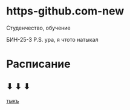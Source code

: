 # https-github.com-new
Студенчество, обучение

БИН-25-3
P.S. ура, я чтото натыкал  

# Расписание 
## ⬇ ⬇ ⬇
[тыкъ](https://github.com/CHAOS3112/https-github.com-new/blob/main/timetables.md)